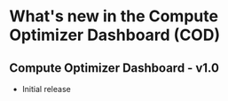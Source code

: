 # What's new in the Compute Optimizer Dashboard (COD)

## Compute Optimizer Dashboard - v1.0
* Initial release